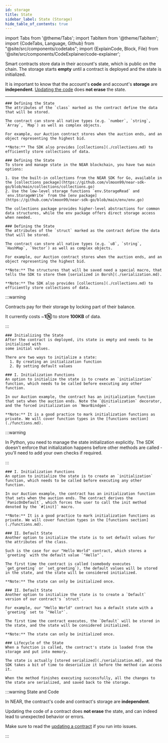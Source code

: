 ```yaml
---
id: storage
title: State
sidebar_label: State (Storage)
hide_table_of_contents: true
---
```


import Tabs from '@theme/Tabs';
import TabItem from '@theme/TabItem';
import {CodeTabs, Language, Github} from "@site/src/components/codetabs";
import {ExplainCode, Block, File} from '@site/src/components/CodeExplainer/code-explainer';

Smart contracts store data in their account's state, which is public on the chain. The storage starts **empty** until a contract is deployed and the state is initialized.

It is important to know that the account's **code** and account's **storage** are **independent**. [Updating the code](../release/upgrade.md) does **not erase** the state.

<hr class="subsection" />

<ExplainCode languages="js,rust,python,go" >

<Block highlights='{"js": "3-6,10-13", "python": "7,10-14,17,20"}' fname="auction">

    ### Defining the State
    The attributes of the `class` marked as the contract define the data that will be stored.

    The contract can store all native types (e.g. `number`, `string`, `Array`, `Map`) as well as complex objects.

    For example, our Auction contract stores when the auction ends, and an object representing the highest bid.

    **Note:** The SDK also provides [collections](./collections.md) to efficiently store collections of data.

</Block>

<Block highlights='{"go": "54-90"}' fname="hello">

    ### Defining the State
    To store and manage state in the NEAR blockchain, you have two main options:

    1. Use the built-in collections from the NEAR SDK for Go, available in the [collections package](https://github.com/vlmoon99/near-sdk-go/blob/main/collections/collections.go)
    2. Use the low-level storage functions `env.StorageRead` and `env.StorageWrite` from the [env package](https://github.com/vlmoon99/near-sdk-go/blob/main/env/env.go)

    The collections package provides higher-level abstractions for common data structures, while the env package offers direct storage access when needed.

</Block>

<Block highlights='{"rust": "6-9,13-18"}' fname="auction">

    ### Defining the State
    The attributes of the `struct` marked as the contract define the data that will be stored.

    The contract can store all native types (e.g. `u8`, `string`, `HashMap`, `Vector`) as well as complex objects.

    For example, our Auction contract stores when the auction ends, and an object representing the highest bid.

    **Note:** The structures that will be saved need a special macro, that tells the SDK to store them [serialized in Borsh](./serialization.md).

    **Note:** The SDK also provides [collections](./collections.md) to efficiently store collections of data.

</Block>

<Block highlights='{"js":"", "rust": "", "python": ""}' fname="auction" type='info'>

:::warning

Contracts pay for their storage by locking part of their balance.

It currently costs ~**1Ⓝ** to store **100KB** of data.

:::

</Block>

<Block highlights='{"js": "", "rust": "", "python": ""}' fname="auction" >

    ### Initializing the State
    After the contract is deployed, its state is empty and needs to be initialized with
    some initial values.

    There are two ways to initialize a state:
      1. By creating an initialization function
      2. By setting default values

</Block>

<Block highlights='{"js": "8,15-20", "python": "3-22"}' fname="auction">

    ### I. Initialization Functions
    An option to initialize the state is to create an `initialization` function, which needs to be called before executing any other function.

    In our Auction example, the contract has an initialization function that sets when the auction ends. Note the `@initialization` decorator, and the forced initialization on `NearBindgen`.

    **Note:** It is a good practice to mark initialization functions as private. We will cover function types in the [functions section](./functions.md).

</Block>

<Block highlights='{"python": "15-30", "js": "10-13"}' fname="auction" type='info'>

:::warning

In Python, you need to manage the state initialization explicitly. The SDK doesn't enforce that initialization happens before other methods are called - you'll need to add your own checks if required.

:::

</Block>

<Block highlights='{"rust": "12,22-34"}' fname="auction">

    ### I. Initialization Functions
    An option to initialize the state is to create an `initialization` function, which needs to be called before executing any other function.

    In our Auction example, the contract has an initialization function that sets when the auction ends. The contract derives the `PanicOnDefault`, which forces the user to call the init method denoted by the `#[init]` macro.

    **Note:** It is a good practice to mark initialization functions as private. We will cover function types in the [functions section](./functions.md).

</Block>

<Block highlights='{"js": "5", "python": "5"}' fname="hello">

    ### II. Default State
    Another option to initialize the state is to set default values for the attributes of the class.

    Such is the case for our "Hello World" contract, which stores a `greeting` with the default value `"Hello"`.

    The first time the contract is called (somebody executes `get_greeting` or `set_greeting`), the default values will be stored in the state, and the state will be considered initialized.

    **Note:** The state can only be initialized once.

</Block>

<Block highlights='{"rust": "10-16"}' fname="hello">

    ### II. Default State
    Another option to initialize the state is to create a `Default` version of our contract's `struct`.

    For example, our "Hello World" contract has a default state with a `greeting` set to `"Hello"`.

    The first time the contract executes, the `Default` will be stored in the state, and the state will be considered initialized.

    **Note:** The state can only be initialized once.

</Block>

<Block highlights='{"js": "", "rust":"", "python": ""}' fname="hello">

    ### Lifecycle of the State
    When a function is called, the contract's state is loaded from the storage and put into memory.

    The state is actually [stored serialized](./serialization.md), and the SDK takes a bit of time to deserialize it before the method can access it.

    When the method finishes executing successfully, all the changes to the state are serialized, and saved back to the storage.

</Block>

<Block highlights='{"js": "", "rust":"", "python": ""}' fname="hello" type='info'>

:::warning State and Code

In NEAR, the contract's code and contract's storage are **independent**.

Updating the code of a contract does **not erase** the state, and can indeed lead to unexpected behavior or errors.

Make sure to read the [updating a contract](../release/upgrade.md) if you run into issues.

:::

</Block>

<File language="js" fname="auction"
    url="https://github.com/near-examples/auctions-tutorial/blob/main/contract-ts/01-basic-auction/src/contract.ts"
    start="2" end="60" />

<File language="js" fname="hello"
    url="https://github.com/near-examples/hello-near-examples/blob/main/contract-ts/src/contract.ts"
    start="2" end="18" />

<File language="rust" fname="auction"
    url="https://github.com/near-examples/auctions-tutorial/blob/main/contract-rs/01-basic-auction/src/lib.rs"
    start="2" end="83" />

<File language="rust" fname="hello"
    url="https://github.com/near-examples/hello-near-examples/blob/main/contract-rs/src/lib.rs"
    start="2" end="32" />

<File language="python" fname="auction" url="https://github.com/r-near/near-py-examples/blob/main/auction.py" start="2" end="122"></File>

<File language="python" fname="hello" url="https://github.com/r-near/near-py-examples/blob/main/hello-near.py" start="5" end="20"></File>

<File language="go" fname="hello" url="https://github.com/vlmoon99/near-sdk-go/blob/main/examples/near_docs_contract_structure/main.go" start="1" end="414" />

</ExplainCode>
